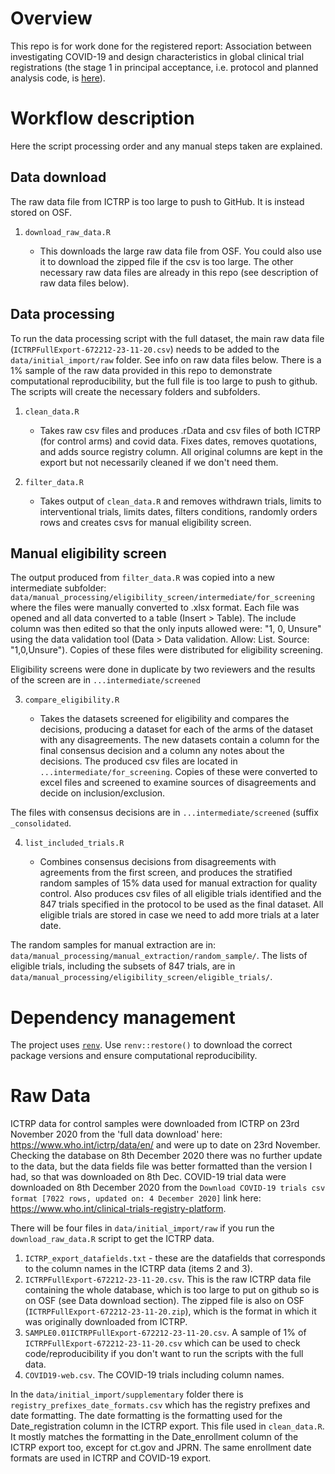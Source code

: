 # Overview
This repo is for work done for the registered report: Association between investigating COVID-19 and design characteristics in global clinical trial registrations (the stage 1 in principal acceptance, i.e. protocol and planned analysis code, is [here](https://osf.io/f6d2v/)).

# Workflow description 
Here the script processing order and any manual steps taken are explained.

## Data download 
The raw data file from ICTRP is too large to push to GitHub. It is instead stored on OSF.

1. `download_raw_data.R`
    
    * This downloads the large raw data file from OSF. You could also use it to download the zipped file if the csv is too large. The other necessary raw data files are already in this repo (see description of raw data files below). 

## Data processing
To run the data processing script with the full dataset, the main raw data file (`ICTRPFullExport-672212-23-11-20.csv`) needs to be added to the `data/initial_import/raw` folder. See info on raw data files below. There is a 1% sample of the raw data provided in this repo to demonstrate computational reproducibility, but the full file is too large to push to github. The scripts will create the necessary folders and subfolders.

1. `clean_data.R`

    * Takes raw csv files and produces .rData and csv files of both ICTRP (for control arms) and covid data. Fixes dates, removes quotations, and adds source registry column. All original columns are kept in the export but not necessarily cleaned if we don't need them.

2. `filter_data.R`

    * Takes output of `clean_data.R` and removes withdrawn trials, limits to interventional trials, limits dates, filters conditions, randomly orders rows and creates csvs for manual eligibility screen. 
    
## Manual eligibility screen

The output produced from `filter_data.R` was copied into a new intermediate subfolder: `data/manual_processing/eligibility_screen/intermediate/for_screening` where the files were manually converted to .xlsx format. Each file was opened and all data converted to a table (Insert > Table). The include column was then edited so that the only inputs allowed were: "1, 0, Unsure" using the data validation tool (Data > Data validation. Allow: List. Source: "1,0,Unsure"). Copies of these files were distributed for eligibility screening. 
    
Eligibility screens were done in duplicate by two reviewers and the results of the screen are in `...intermediate/screened`
    
3. `compare_eligibility.R` 

    * Takes the datasets screened for eligibility and compares the decisions, producing a dataset for each of the arms of the dataset with any disagreements. The new datasets contain a column for the final consensus decision and a column any notes about the decisions. The produced csv files are located in  `...intermediate/for_screening`. Copies of these were converted to excel files and screened to examine sources of disagreements and decide on inclusion/exclusion.
    
The files with consensus decisions are in `...intermediate/screened` (suffix `_consolidated`.
  
4. `list_included_trials.R`

    * Combines consensus decisions from disagreements with agreements from the first screen, and produces the stratified random samples of 15% data used for manual extraction for quality control. Also produces csv files of all eligible trials identified and the 847 trials specified in the protocol to be used as the final dataset. All eligible trials are stored in case we need to add more trials at a later date.
    
The random samples for manual extraction are in: `data/manual_processing/manual_extraction/random_sample/`.
The lists of eligible trials, including the subsets of 847 trials, are in `data/manual_processing/eligibility_screen/eligible_trials/`.


  
  
# Dependency management
The project uses [`renv`](https://rstudio.github.io/renv/articles/renv.html). Use `renv::restore()` to download the correct package versions and ensure computational reproducibility. 

# Raw Data
ICTRP data for control samples were downloaded from ICTRP on 23rd November 2020 from the 'full data download' here: https://www.who.int/ictrp/data/en/ and were up to date on 23rd November. Checking the database on 8th December 2020 there was no further update to the data, but the data fields file was better formatted than the version I had, so that was downloaded on 8th Dec. COVID-19 trial data were downloaded on 8th December 2020 from the `Download COVID-19 trials csv format [7022 rows, updated on: 4 December 2020]` link here: https://www.who.int/clinical-trials-registry-platform.

There will be four files in `data/initial_import/raw` if you run the `download_raw_data.R` script to get the ICTRP data. 

1. `ICTRP_export_datafields.txt` - these are the datafields that corresponds to the column names in the ICTRP data (items 2 and 3).
2. `ICTRPFullExport-672212-23-11-20.csv`. This is the raw ICTRP data file containing the whole database, which is too large to put on github so is on OSF (see Data download section). The zipped file is also on OSF (`ICTRPFullExport-672212-23-11-20.zip`), which is the format in which it was originally downloaded from ICTRP.
3. `SAMPLE0.01ICTRPFullExport-672212-23-11-20.csv`. A sample of 1% of `ICTRPFullExport-672212-23-11-20.csv` which can be used to check code/reproducibility if you don't want to run the scripts with the full data. 
5. `COVID19-web.csv`. The COVID-19 trials including column names.

In the `data/initial_import/supplementary` folder there is `registry_prefixes_date_formats.csv` which has the registry prefixes and date formatting. The date formatting is the formatting used for the Date_registration column in the ICTRP export. This file used in `clean_data.R`. It mostly matches the formatting in the Date_enrollment column of the ICTRP export too, except for ct.gov and JPRN. The same enrollment date formats are used in ICTRP and COVID-19 export.
